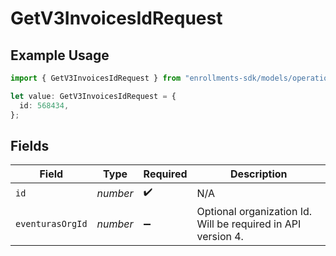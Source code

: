 # GetV3InvoicesIdRequest

## Example Usage

```typescript
import { GetV3InvoicesIdRequest } from "enrollments-sdk/models/operations";

let value: GetV3InvoicesIdRequest = {
  id: 568434,
};
```

## Fields

| Field                                                        | Type                                                         | Required                                                     | Description                                                  |
| ------------------------------------------------------------ | ------------------------------------------------------------ | ------------------------------------------------------------ | ------------------------------------------------------------ |
| `id`                                                         | *number*                                                     | :heavy_check_mark:                                           | N/A                                                          |
| `eventurasOrgId`                                             | *number*                                                     | :heavy_minus_sign:                                           | Optional organization Id. Will be required in API version 4. |